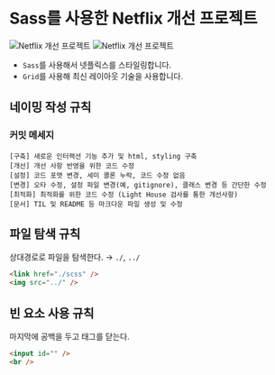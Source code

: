 # Sass를 사용한 Netflix 개선 프로젝트

<img style="vertical-align: -3px" src="https://img.shields.io/badge/Netflix%20Make%20Better!%20-%20-E50914?style=flat&logo=netflix&logoColor=E50914&labelColor=000&link=https://netflix.com" alt="Netflix 개선 프로젝트" />
<img style="vertical-align: -3px" src="https://img.shields.io/badge/Project%20Using%20Sass%20-%20-CC6699?style=flat&logo=sass&logoColor=CC6699&labelColor=000&link=https://netflix.com" alt="Netflix 개선 프로젝트" />

<br />

- `Sass`를 사용해서 넷플릭스를 스타일링합니다. 
- `Grid`를 사용해 최신 레이아웃 기술을 사용합니다.  

## 네이밍 작성 규칙

### 커밋 메세지 

```
[구축] 새로운 인터랙션 기능 추가 및 html, styling 구축
[개선] 개선 사항 반영을 위한 코드 수정
[설정] 코드 포맷 변경, 세미 콜론 누락, 코드 수정 없음
[변경] 오타 수정, 설정 파일 변경(예, gitignore), 클래스 변경 등 간단한 수정
[최적화] 최적화를 위한 코드 수정 (Light House 검사를 통한 개선사항)
[문서] TIL 및 README 등 마크다운 파일 생성 및 수정
```

## 파일 탐색 규칙 
상대경로로 파일을 탐색한다. → `./`, `../`

```html
<link href="./scss" />
<img src="../" />
```

## 빈 요소 사용 규칙
마지막에 공백을 두고 태그를 닫는다. 

```html
<input id="" /> 
<br /> 
```